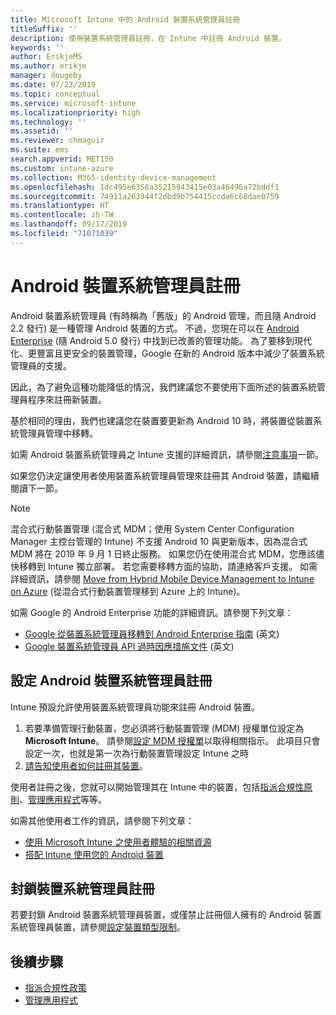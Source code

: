 ```yaml
---
title: Microsoft Intune 中的 Android 裝置系統管理員註冊
titleSuffix: ''
description: 使用裝置系統管理員註冊，在 Intune 中註冊 Android 裝置。
keywords: ''
author: ErikjeMS
ms.author: erikje
manager: dougeby
ms.date: 07/23/2019
ms.topic: conceptual
ms.service: microsoft-intune
ms.localizationpriority: high
ms.technology: ''
ms.assetid: ''
ms.reviewer: chmaguir
ms.suite: ems
search.appverid: MET150
ms.custom: intune-azure
ms.collection: M365-identity-device-management
ms.openlocfilehash: 1dc495e6356a35215943415e03a46496a72bddf1
ms.sourcegitcommit: 74911a263944f2dbd9b754415ccda6c68dae0759
ms.translationtype: HT
ms.contentlocale: zh-TW
ms.lasthandoff: 09/17/2019
ms.locfileid: "71071039"
---
```

# <a name="android-device-administrator-enrollment"></a>Android 裝置系統管理員註冊

Android 裝置系統管理員 (有時稱為「舊版」的 Android 管理，而且隨 Android 2.2 發行) 是一種管理 Android 裝置的方式。 不過，您現在可以在 [Android Enterprise](https://www.android.com/enterprise/management/) \(隨 Android 5.0 發行\) 中找到已改善的管理功能。 為了要移到現代化、更豐富且更安全的裝置管理，Google 在新的 Android 版本中減少了裝置系統管理員的支援。

因此，為了避免這種功能降低的情況，我們建議您不要使用下面所述的裝置系統管理員程序來註冊新裝置。

基於相同的理由，我們也建議您在裝置要更新為 Android 10 時，將裝置從裝置系統管理員管理中移轉。 

如需 Android 裝置系統管理員之 Intune 支援的詳細資訊，請參閱[注意事項](whats-new.md#decreasing-support-for-android-device-administrator)一節。

如果您仍決定讓使用者使用裝置系統管理員管理來註冊其 Android 裝置，請繼續閱讀下一節。  


> [!Note]  
> 混合式行動裝置管理 (混合式 MDM；使用 System Center Configuration Manager 主控台管理的 Intune) 不支援 Android 10 與更新版本，因為混合式 MDM 將在 2019 年 9 月 1 日終止服務。 如果您仍在使用混合式 MDM，您應該儘快移轉到 Intune 獨立部署。 若您需要移轉方面的協助，請連絡客戶支援。 如需詳細資訊，請參閱 [Move from Hybrid Mobile Device Management to Intune on Azure](https://aka.ms/hybrid_notification) (從混合式行動裝置管理移到 Azure 上的 Intune)。

如需 Google 的 Android Enterprise 功能的詳細資訊。請參閱下列文章：
- [Google 從裝置系統管理員移轉到 Android Enterprise 指南](http://static.googleusercontent.com/media/android.com/en/enterprise/static/2016/pdfs/enterprise/Android-Enterprise-Migration-Bluebook_2019.pdf) \(英文\)
- [Google 裝置系統管理員 API 過時因應措施文件](https://developers.google.com/android/work/device-admin-deprecation) \(英文\)


## <a name="set-up-device-administrator-enrollment"></a>設定 Android 裝置系統管理員註冊

Intune 預設允許使用裝置系統管理員功能來註冊 Android 裝置。

1. 若要準備管理行動裝置，您必須將行動裝置管理 (MDM) 授權單位設定為 **Microsoft Intune**。 請參閱[設定 MDM 授權單](mdm-authority-set.md)以取得相關指示。 此項目只會設定一次，也就是第一次為行動裝置管理設定 Intune 之時
2. [請告知使用者如何註冊其裝置](/intune-user-help/enroll-your-device-in-intune-android)。  

使用者註冊之後，您就可以開始管理其在 Intune 中的裝置，包括[指派合規性原則](compliance-policy-create-android.md)、[管理應用程式](app-management.md)等等。

如需其他使用者工作的資訊，請參閱下列文章：
- [使用 Microsoft Intune 之使用者體驗的相關資源](end-user-educate.md)
- [搭配 Intune 使用您的 Android 裝置](https://docs.microsoft.com/intune-user-help/using-your-android-device-with-intune)


## <a name="block-device-administrator-enrollment"></a>封鎖裝置系統管理員註冊
若要封鎖 Android 裝置系統管理員裝置，或僅禁止註冊個人擁有的 Android 裝置系統管理員裝置，請參閱[設定裝置類型限制](enrollment-restrictions-set.md)。



## <a name="next-steps"></a>後續步驟
- [指派合規性政策](compliance-policy-create-android.md)
- [管理應用程式](app-management.md)